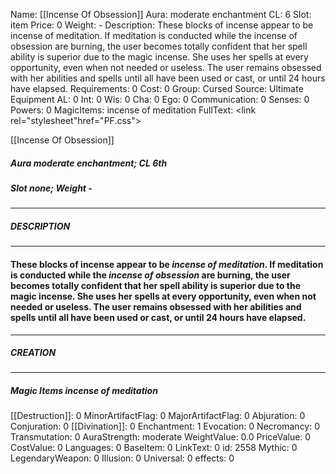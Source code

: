Name: [[Incense Of Obsession]]
Aura: moderate enchantment
CL: 6
Slot: item
Price: 0
Weight: -
Description: These blocks of incense appear to be incense of meditation. If meditation is conducted while the incense of obsession are burning, the user becomes totally confident that her spell ability is superior due to the magic incense. She uses her spells at every opportunity, even when not needed or useless. The user remains obsessed with her abilities and spells until all have been used or cast, or until 24 hours have elapsed.
Requirements: 0
Cost: 0
Group: Cursed
Source: Ultimate Equipment
AL: 0
Int: 0
Wis: 0
Cha: 0
Ego: 0
Communication: 0
Senses: 0
Powers: 0
MagicItems: incense of meditation
FullText: <link rel="stylesheet"href="PF.css"><div class="heading"><p class="alignleft">[[Incense Of Obsession]]</p><div style="clear: both;"></div></div><div><h5><b>Aura </b>moderate enchantment; <b>CL </b>6th</h5><h5><b>Slot </b>none; <b>Weight </b>-</h5></div><hr/><div><h5><b>DESCRIPTION</b></h5></div><hr/><div><h4><p>These blocks of incense appear to be <i>incense of meditation</i>. If meditation is conducted while the <i>incense of obsession</i> are burning, the user becomes totally confident that her spell ability is superior due to the magic incense. She uses her spells at every opportunity, even when not needed or useless. The user remains obsessed with her abilities and spells until all have been used or cast, or until 24 hours have elapsed.</p></h4></div><hr/><div><h5><b>CREATION</b></h5></div><hr/><div><h5><b>Magic Items </b><i>incense of meditation</i></h5></div>
[[Destruction]]: 0
MinorArtifactFlag: 0
MajorArtifactFlag: 0
Abjuration: 0
Conjuration: 0
[[Divination]]: 0
Enchantment: 1
Evocation: 0
Necromancy: 0
Transmutation: 0
AuraStrength: moderate
WeightValue: 0.0
PriceValue: 0
CostValue: 0
Languages: 0
BaseItem: 0
LinkText: 0
id: 2558
Mythic: 0
LegendaryWeapon: 0
Illusion: 0
Universal: 0
effects: 0
